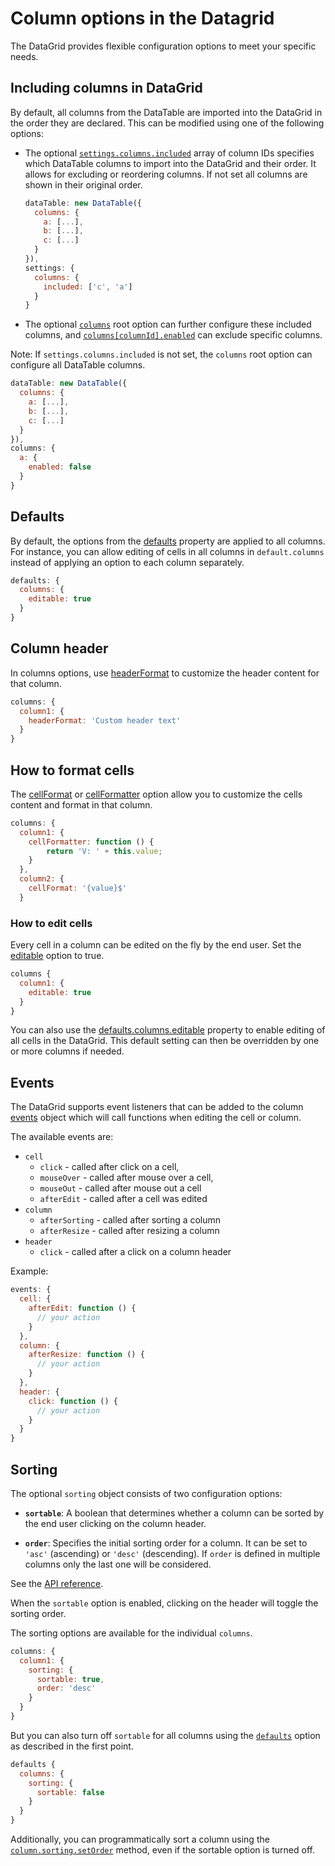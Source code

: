 Column options in the Datagrid
===
The DataGrid provides flexible configuration options to meet your specific needs.

## Including columns in DataGrid
By default, all columns from the DataTable are imported into the DataGrid in the order they are declared.
This can be modified using one of the following options:

- The optional [`settings.columns.included`](https://api.highcharts.com/dashboards/#interfaces/DataGrid_Options.ColumnsSettings#included) array of column IDs specifies which DataTable columns to import into the DataGrid and their order. It allows for excluding or reordering columns. If  not set all columns are shown in their original order.

  ```js
  dataTable: new DataTable({
    columns: {
      a: [...],
      b: [...],
      c: [...]
    }
  }),
  settings: {
    columns: {
      included: ['c', 'a']
    }
  }
  ```

- The optional [`columns`](https://api.highcharts.com/dashboards/#interfaces/DataGrid_Options.IndividualColumnOptions) root option can further configure these included columns, and [`columns[columnId].enabled`](https://api.highcharts.com/dashboards/#interfaces/DataGrid_Options.IndividualColumnOptions#enabled) can exclude specific columns.

Note: If `settings.columns.included` is not set, the `columns` root option can configure all DataTable columns.

  ```js
  dataTable: new DataTable({
    columns: {
      a: [...],
      b: [...],
      c: [...]
    }
  }),
  columns: {
    a: {
      enabled: false
    }
  }
  ```

## Defaults
By default, the options from the [defaults](https://api.highcharts.com/dashboards/#interfaces/DataGrid_DataGridDefaults) property are applied to all columns.
For instance, you can allow editing of cells in all columns in `default.columns` instead of applying an option to each column separately.

```js
defaults: {
  columns: {
    editable: true
  }
}
```

## Column header
In columns options, use [headerFormat](https://api.highcharts.com/dashboards/#interfaces/DataGrid_DataGridOptions.ColumnOptions#headerFormat) to customize the header content for that column.

```js
columns: {
  column1: {
    headerFormat: 'Custom header text'
  }
}
```

## How to format cells
The [cellFormat](https://api.highcharts.com/dashboards/#interfaces/DataGrid_DataGridOptions.ColumnOptions#cellFormat) or [cellFormatter](https://api.highcharts.com/dashboards/#interfaces/DataGrid_DataGridOptions.ColumnOptions#cellFormatter) option allow you to customize the cells content and format in that column.


```js
columns: {
  column1: {
    cellFormatter: function () {
        return 'V: ' + this.value;
    }
  },
  column2: {
    cellFormat: '{value}$'
  }
```

### How to edit cells
Every cell in a column can be edited on the fly by the end user. Set the [editable](https://api.highcharts.com/dashboards/typedoc/interfaces/DataGrid_DataGridOptions.IndividualColumnOptions.html#editable) option to true.

```js
columns {
  column1: {
    editable: true
  }
}
```

You can also use the [defaults.columns.editable](https://api.highcharts.com/dashboards/#interfaces/DataGrid_DataGridDefaults) property to enable editing of all cells in the DataGrid. This default setting can then be overridden by one or more columns if needed.

## Events
The DataGrid supports event listeners that can be added to the column [events](https://api.highcharts.com/dashboards/#interfaces/DataGrid_DataGridOptions.IndividualColumnOptions.html#events) object which will call functions when editing the cell or column.

The available events are:

 - `cell`
    - `click` - called after click on a cell,
    - `mouseOver` - called after mouse over a cell,
    - `mouseOut` - called after mouse out a cell
    - `afterEdit` - called after a cell was edited
 - `column`
    - `afterSorting` - called after sorting a column
    - `afterResize` - called after resizing a column
 - `header`
    - `click` - called after a click on a column header

Example:
```js
events: {
  cell: {
    afterEdit: function () {
      // your action
    }
  },
  column: {
    afterResize: function () {
      // your action
    }
  },
  header: {
    click: function () {
      // your action
    }
  }
}
```

## Sorting

The optional `sorting` object consists of two configuration options:
- **`sortable`**: A boolean that determines whether a column can be sorted by the end user clicking on the column header.

- **`order`**: Specifies the initial sorting order for a column. It can be set to `'asc'` (ascending) or `'desc'` (descending). If `order` is defined in multiple columns only the last one will be considered.

See the [API reference](https://api.highcharts.com/dashboards/#interfaces/DataGrid_DataGridOptions.IndividualColumnOptions.html#sorting).

When the `sortable` option is enabled, clicking on the header will toggle the sorting order.

The sorting options are available for the individual `columns`.

```js
columns: {
  column1: {
    sorting: {
      sortable: true,
      order: 'desc'
    }
  }
}
```

But you can also turn off `sortable` for all columns using the [`defaults`](https://api.highcharts.com/dashboards/#interfaces/DataGrid_Options.DataGridDefaults) option as described in the first point.

```js
defaults {
  columns: {
    sorting: {
      sortable: false
    }
  }
}
```

Additionally, you can programmatically sort a column using the [`column.sorting.setOrder`](http://localhost:9005/dashboards/#classes/DataGrid_Actions_ColumnSorting.ColumnSorting#setOrder) method, even if the sortable option is turned off.
